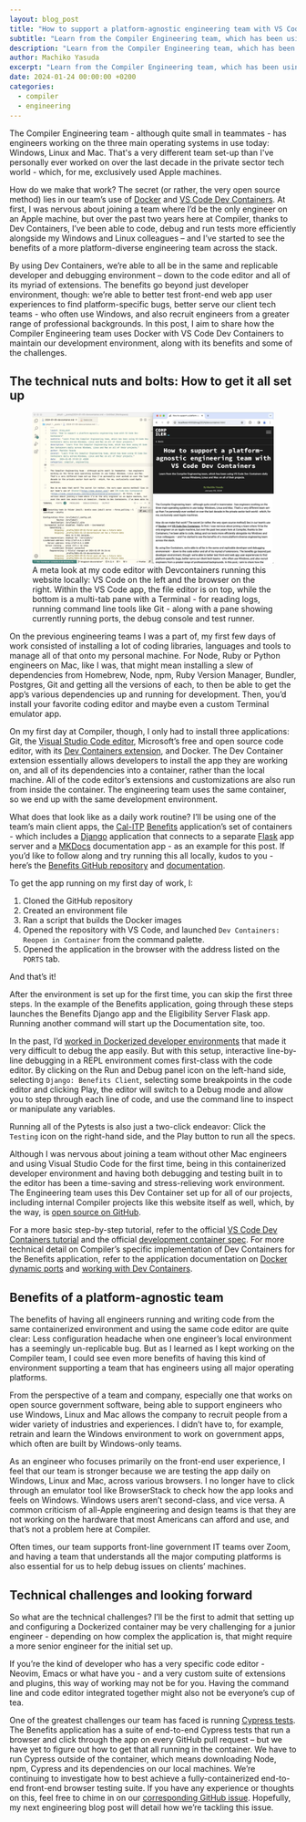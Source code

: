 ```yaml
---
layout: blog_post
title: "How to support a platform-agnostic engineering team with VS Code Dev Containers"
subtitle: "Learn from the Compiler Engineering team, which has been using VS Code Dev Containers daily across Windows, Linux and Mac on all of their projects."
description: "Learn from the Compiler Engineering team, which has been using VS Code Dev Containers daily across Windows, Linux and Mac on all of their projects."
author: Machiko Yasuda
excerpt: "Learn from the Compiler Engineering team, which has been using VS Code Dev Containers daily across Windows, Linux and Mac on all of their projects."
date: 2024-01-24 00:00:00 +0200
categories:
  - compiler
  - engineering
---
```


The Compiler Engineering team - although quite small in teammates - has engineers working on the three main operating systems in use today: Windows, Linux and Mac. That's a very different team set-up than I've personally ever worked on over the last decade in the private sector tech world - which, for me, exclusively used Apple machines. 

How do we make that work? The secret (or rather, the very open source method) lies in our team’s use of [Docker](https://www.docker.com/) and [VS Code Dev Containers](https://code.visualstudio.com/docs/devcontainers/containers). At first, I was nervous about joining a team where I’d be the only engineer on an Apple machine, but over the past two years here at Compiler, thanks to Dev Containers, I’ve been able to code, debug and run tests more efficiently alongside my Windows and Linux colleagues – and I’ve started to see the benefits of a more platform-diverse engineering team across the stack.

By using Dev Containers, we’re able to all be in the same and replicable developer and debugging environment – down to the code editor and all of its myriad of extensions. The benefits go beyond just developer environment, though: we’re able to better test front-end web app user experiences to find platform-specific bugs, better serve our client tech teams - who often use Windows, and also recruit engineers from a greater range of professional backgrounds. In this post, I aim to share how the Compiler Engineering team uses Docker with VS Code Dev Containers to maintain our development environment, along with its benefits and some of the challenges.

## The technical nuts and bolts: How to get it all set up

<figure>
    <img src="/assets/blog/2024/2024-1-vscode-devcontainer-post-screenshot-1.jpg" alt="A meta look at my code editor with Devcontainers running this website locally: VS Code on the left and the browser on the right. Within the VS Code app, the file editor is on top, while the bottom is a multi-tab pane with a Terminal - for reading logs, running command line tools like Git - along with a pane showing currently running ports, the debug console and test runner." />
    <figcaption>A meta look at my code editor with Devcontainers running this website locally: VS Code on the left and the browser on the right. Within the VS Code app, the file editor is on top, while the bottom is a multi-tab pane with a Terminal - for reading logs, running command line tools like Git - along with a pane showing currently running ports, the debug console and test runner.</figcaption>
</figure>

On the previous engineering teams I was a part of, my first few days of work consisted of installing a lot of coding libraries, languages and tools to manage all of that onto my personal machine. For Node, Ruby or Python engineers on Mac, like I was, that might mean installing a slew of dependencies from Homebrew, Node, npm, Ruby Version Manager, Bundler, Postgres, Git and getting all the versions of each, to then be able to get the app’s various dependencies up and running for development. Then, you’d install your favorite coding editor and maybe even a custom Terminal emulator app.

On my first day at Compiler, though, I only had to install three applications: Git, the [Visual Studio Code editor](https://code.visualstudio.com/), Microsoft’s free and open source code editor, with its [Dev Containers extension](https://marketplace.visualstudio.com/items?itemName=ms-vscode-remote.remote-containers), and Docker. The Dev Container extension essentially allows developers to install the app they are working on, and all of its dependencies into a container, rather than the local machine. All of the code editor’s extensions and customizations are also run from inside the container. The engineering team uses the same container, so we end up with the same development environment.

What does that look like as a daily work routine? I’ll be using one of the team’s main client apps, the [Cal-ITP](https://www.calitp.org/) [Benefits](https://benefits.calitp.org/) application’s set of containers - which includes a [Django](https://www.djangoproject.com/) application that connects to a separate [Flask](https://flask.palletsprojects.com/en/3.0.x/) app server and a [MKDocs](https://www.mkdocs.org/) documentation app - as an example for this post. If you’d like to follow along and try running this all locally, kudos to you - here’s the [Benefits GitHub repository](https://github.com/cal-itp/benefits) and [documentation](https://docs.calitp.org/benefits/development/).

To get the app running on my first day of work, I:

1. Cloned the GitHub repository
1. Created an environment file
1. Ran a script that builds the Docker images
1. Opened the repository with VS Code, and launched `Dev Containers: Reopen in Container` from the command palette.
1. Opened the application in the browser with the address listed on the `PORTS` tab.

And that’s it!

After the environment is set up for the first time, you can skip the first three steps. In the example of the Benefits application, going through these steps launches the Benefits Django app and the Eligibility Server Flask app. Running another command will start up the Documentation site, too.

In the past, I’d [worked in Dockerized developer environments](https://web.archive.org/web/20200423065935/https://blog.reactioncommerce.com/dev-tips-debugging-reaction-docker-container/) that made it very difficult to debug the app easily. But with this setup, interactive line-by-line debugging in a REPL environment comes first-class with the code editor. By clicking on the Run and Debug panel icon on the left-hand side, selecting `Django: Benefits Client`, selecting some breakpoints in the code editor and clicking Play, the editor will switch to a Debug mode and allow you to step through each line of code, and use the command line to inspect or manipulate any variables.

Running all of the Pytests is also just a two-click endeavor: Click the `Testing` icon on the right-hand side, and the Play button to run all the specs.

Although I was nervous about joining a team without other Mac engineers and using Visual Studio Code for the first time, being in this containerized developer environment and having both debugging and testing built in to the editor has been a time-saving and stress-relieving work environment. The Engineering team uses this Dev Container set up for all of our projects, including internal Compiler projects like this website itself as well, which, by the way, is [open source on GitHub](https://github.com/compilerla/compiler.la/).

For a more basic step-by-step tutorial, refer to the official [VS Code Dev Containers tutorial](https://code.visualstudio.com/docs/devcontainers/tutorial) and the official [development container spec](https://containers.dev/overview). For more technical detail on Compiler’s specific implementation of Dev Containers for the Benefits application, refer to the application documentation on [Docker dynamic ports](https://docs.calitp.org/benefits/development/docker-dynamic-ports/) and [working with Dev Containers](https://docs.calitp.org/benefits/development/).


## Benefits of a platform-agnostic team

The benefits of having all engineers running and writing code from the same containerized environment and using the same code editor are quite clear: Less configuration headache when one engineer’s local environment has a seemingly un-replicable bug. But as I learned as I kept working on the Compiler team, I could see even more benefits of having this kind of environment supporting a team that has engineers using all major operating platforms.

From the perspective of a team and company, especially one that works on open source government software, being able to support engineers who use Windows, Linux and Mac allows the company to recruit people from a wider variety of industries and experiences. I didn’t have to, for example, retrain and learn the Windows environment to work on government apps, which often are built by Windows-only teams.

As an engineer who focuses primarily on the front-end user experience, I feel that our team is stronger because we are testing the app daily on Windows, Linux and Mac, across various browsers. I no longer have to click through an emulator tool like BrowserStack to check how the app looks and feels on Windows. Windows users aren’t second-class, and vice versa. A common criticism of all-Apple engineering and design teams is that they are not working on the hardware that most Americans can afford and use, and that’s not a problem here at Compiler.

Often times, our team supports front-line government IT teams over Zoom, and having a team that understands all the major computing platforms is also essential for us to help debug issues on clients’ machines.

## Technical challenges and looking forward

So what are the technical challenges? I’ll be the first to admit that setting up and configuring a Dockerized container may be very challenging for a junior engineer - depending on how complex the application is, that might require a more senior engineer for the initial set up.

If you’re the kind of developer who has a very specific code editor - Neovim, Emacs or what have you - and a very custom suite of extensions and plugins, this way of working may not be for you. Having the command line and code editor integrated together might also not be everyone’s cup of tea.

One of the greatest challenges our team has faced is running [Cypress tests](https://www.cypress.io/). The Benefits application has a suite of end-to-end Cypress tests that run a browser and click through the app on every GitHub pull request – but we have yet to figure out how to get that all running in the container. We have to run Cypress outside of the container, which means downloading Node, npm, Cypress and its dependencies on our local machines. We’re continuing to investigate how to best achieve a fully-containerized end-to-end front-end browser testing suite. If you have any experience or thoughts on this, feel free to chime in on our [corresponding GitHub issue](https://github.com/cal-itp/benefits/issues/681). Hopefully, my next engineering blog post will detail how we’re tackling this issue.
